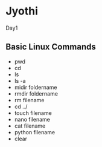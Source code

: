 # Jyothi
Day1
## Basic Linux Commands
- pwd
- cd
- ls
- ls -a
- midir foldername
- rmdir foldername
- rm filename
- cd ../
- touch filename
- nano filename
- cat filename
- python filename
- clear
